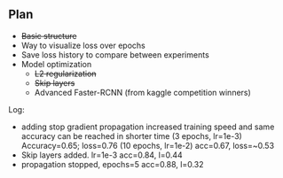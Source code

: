 
## Plan

* ~~Basic structure~~
* Way to visualize loss over epochs
* Save loss history to compare between experiments
* Model optimization
    * ~~L2 regularization~~
    * ~~Skip layers~~
    * Advanced Faster-RCNN (from kaggle competition winners)


Log:
- adding stop gradient propagation increased training speed and same accuracy can be reached in shorter time (3 epochs, lr=1e-3)
 Accuracy=0.65; loss=0.76
 (10 epochs, lr=1e-2) acc=0.67, loss=~0.53
- Skip layers added. lr=1e-3
acc=0.84, l=0.44
- propagation stopped, epochs=5
acc=0.88, l=0.32


